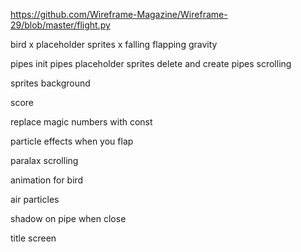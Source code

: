 https://github.com/Wireframe-Magazine/Wireframe-29/blob/master/flight.py

bird
    x placeholder sprites
    x falling
    flapping
    gravity

pipes
    init pipes
    placeholder sprites
    delete and create pipes
    scrolling

sprites
background

score

replace magic numbers with const

particle effects when you flap

paralax scrolling

animation for bird

air particles

shadow on pipe when close

title screen


